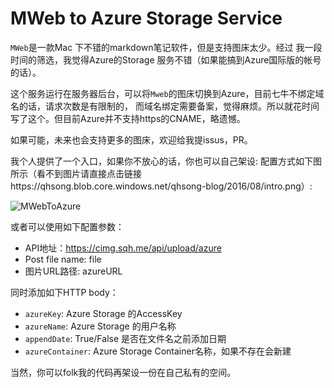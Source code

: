 MWeb to Azure Storage Service
======
`MWeb`是一款Mac 下不错的markdown笔记软件，但是支持图床太少。经过
我一段时间的筛选，我觉得Azure的Storage 服务不错（如果能搞到Azure国际版的帐号的话）。

这个服务运行在服务器后台，可以将`Mweb`的图床切换到Azure，目前七牛不绑定域名的话，请求次数是有限制的，
而域名绑定需要备案，觉得麻烦。所以就花时间写了这个。但目前Azure并不支持https的CNAME，略遗憾。

如果可能，未来也会支持更多的图床，欢迎给我提issus，PR。

我个人提供了一个入口，如果你不放心的话，你也可以自己架设:
配置方式如下图所示（看不到图片请直接点击链接https://qhsong.blob.core.windows.net/qhsong-blog/2016/08/intro.png）:

![MWebToAzure](https://qhsong.blob.core.windows.net/qhsong-blog/2016/08/intro.png)


或者可以使用如下配置参数：
* API地址：https://cimg.sqh.me/api/upload/azure
* Post file name: file
* 图片URL路径: azureURL

同时添加如下HTTP body：
* `azureKey`: Azure Storage 的AccessKey
* `azureName`: Azure Storage 的用户名称
* `appendDate`: True/False 是否在文件名之前添加日期
* `azureContainer`: Azure Storage Container名称，如果不存在会新建


当然，你可以folk我的代码再架设一份在自己私有的空间。
